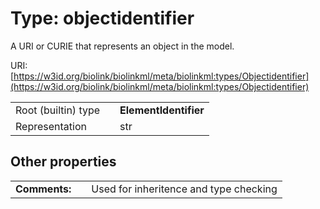 
# Type: objectidentifier


A URI or CURIE that represents an object in the model.

URI: [https://w3id.org/biolink/biolinkml/meta/biolinkml:types/Objectidentifier](https://w3id.org/biolink/biolinkml/meta/biolinkml:types/Objectidentifier)

|  |  |  |
| --- | --- | --- |
| Root (builtin) type | | **ElementIdentifier** |
| Representation | | str |

## Other properties

|  |  |  |
| --- | --- | --- |
| **Comments:** | | Used for inheritence and type checking |

